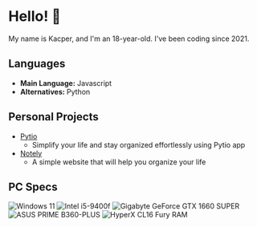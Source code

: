 # Hello! 👋
My name is Kacper, and I'm an 18-year-old. I've been coding since 2021.

## Languages
- **Main Language:** Javascript
- **Alternatives:** Python

## Personal Projects
- [Pytio](https://github.com/Kaspiu/Pytio)
    - Simplify your life and stay organized effortlessly using Pytio app
- [Notely](https://github.com/Kaspiu/Notely)
    - A simple website that will help you organize your life
## PC Specs
![Windows 11](https://img.shields.io/badge/Windows-11_Pro-blue?logo=windows11)
![Intel i5-9400f](https://img.shields.io/badge/Intel-i5%209400f-blue?logo=intel)
![Gigabyte GeForce GTX 1660 SUPER](https://img.shields.io/badge/Gigabyte-GeForce%20GTX%201660%20SUPER-blue?logo=nvidia)
![ASUS PRIME B360-PLUS](https://img.shields.io/badge/ASUS-PRIME%20BB360--PLUS-blue?logo=asus)
![HyperX CL16 Fury RAM](https://img.shields.io/badge/HyperX-Fury%2016GB%20(2x8GB)%202666MHz-blue?logo=hyperx)
